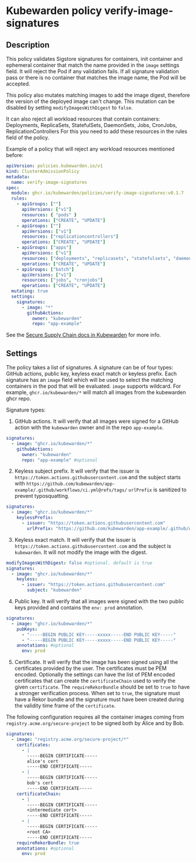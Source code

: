 # Kubewarden policy verify-image-signatures

## Description

This policy validates Sigstore signatures for containers, init container and ephemeral container that match the name provided
in the `image` settings field. It will reject the Pod if any validation fails.
If all signature validation pass or there is no container that matches the image name, the Pod will be accepted.

This policy also mutates matching images to add the image digest, therefore the version of the deployed image can't change.
This mutation can be disabled by setting `modifyImagesWithDigest` to `false`.

It can also reject all workload resources that contain containers: Deployments, ReplicaSets, StatefulSets, DaemonSets, Jobs, CronJobs, ReplicationControllers
For this you need to add these resources in the rules field of the policy.

Example of a policy that will reject any workload resources mentioned before:

```yaml
apiVersion: policies.kubewarden.io/v1
kind: ClusterAdmissionPolicy
metadata:
  name: verify-image-signatures
spec:
  module: ghcr.io/kubewarden/policies/verify-image-signatures:v0.1.7
  rules:
    - apiGroups: [""]
      apiVersions: ["v1"]
      resources: { "pods" }
      operations: ["CREATE", "UPDATE"]
    - apiGroups: [""]
      apiVersions: ["v1"]
      resources: ["replicationcontrollers"]
      operations: ["CREATE", "UPDATE"]
    - apiGroups: ["apps"]
      apiVersions: ["v1"]
      resources: ["deployments", "replicasets", "statefulsets", "daemonsets"]
      operations: ["CREATE", "UPDATE"]
    - apiGroups: ["batch"]
      apiVersions: ["v1"]
      resources: ["jobs", "cronjobs"]
      operations: ["CREATE", "UPDATE"]
  mutating: true
  settings:
    signatures:
      - image: "*"
        githubActions:
          owner: "kubewarden"
          repo: "app-example"
```

See the [Secure Supply Chain docs in Kubewarden](https://docs.kubewarden.io/distributing-policies/secure-supply-chain) for more info.

## Settings

The policy takes a list of signatures. A signature can be of four types: GitHub actions, public key, keyless exact match or keyless prefix. Each signature
has an `image` field which will be used to select the matching containers in the pod that will be evaluated.
`image` supports wildcard. For example, `ghcr.io/kubewarden/*` will match all images from the kubewarden ghcr repo.

Signature types:

1. GitHub actions. It will verify that all images were signed for a GitHub action with the `kubewarden` owner and in the repo `app-example`.

```yaml
signatures:
  - image: "ghcr.io/kubewarden/*"
    githubActions:
      owner: "kubewarden"
      repo: "app-example" #optional
```

2. Keyless subject prefix. It will verify that the issuer is `https://token.actions.githubusercontent.com` and the subject starts with `https://github.com/kubewarden/app-example/.github/workflows/ci.yml@refs/tags/`
   `urlPrefix` is sanitized to prevent typosquatting.

```yaml
signatures:
  - image: "ghcr.io/kubewarden/*"
    keylessPrefix:
      - issuer: "https://token.actions.githubusercontent.com"
        urlPrefix: "https://github.com/kubewarden/app-example/.github/workflows/ci.yml@refs/tags/"
```

3. Keyless exact match. It will verify that the issuer is `https://token.actions.githubusercontent.com` and the subject is `kubewarden`. It will not modify the image with the digest.

```yaml
modifyImagesWithDigest: false #optional. default is true
signatures:
  - image: "ghcr.io/kubewarden/*"
    keyless:
      - issuer: "https://token.actions.githubusercontent.com"
        subject: "kubewarden"
```

4. Public key. It will verify that all images were signed with the two public keys provided and contains the `env: prod` annotation.

```yaml
signatures:
  - image: "ghcr.io/kubewarden/*"
    pubKeys:
      - "-----BEGIN PUBLIC KEY-----xxxxx-----END PUBLIC KEY-----"
      - "-----BEGIN PUBLIC KEY-----xxxxx-----END PUBLIC KEY-----"
    annotations: #optional
      env: prod
```

5. Certificate. It will verify that the image has been signed using all the
   certificates provided by the user.
   The certificates must be PEM encoded. Optionally the settings can have
   the list of PEM encoded certificates that can create the `certificateChain`
   used to verify the given `certificate`.
   The `requireRekorBundle` should be set to `true` to have a stronger
   verification process. When set to `true`, the signature must have a Rekor
   bundle and the signature must have been created during the validity
   time frame of the `certificate`.

The following configuration requires all the container images coming from
`registry.acme.org/secure-project` to be signed both by Alice and by Bob.

```yaml
signatures:
  - image: "registry.acme.org/secure-project/*"
    certificates:
      - |
        -----BEGIN CERTIFICATE-----
        alice's cert
        -----END CERTIFICATE-----
      - |
        -----BEGIN CERTIFICATE-----
        bob's cert
        -----END CERTIFICATE-----
    certificateChain:
      - |
        -----BEGIN CERTIFICATE-----
        <intermediate cert>
        -----END CERTIFICATE-----
      - |
        -----BEGIN CERTIFICATE-----
        <root CA>
        -----END CERTIFICATE-----
    requireRekorBundle: true
    annotations: #optional
      env: prod
```
